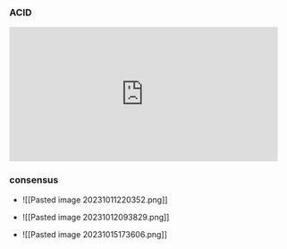 ### ACID
<iframe width="480" height="240" src="https://www.youtube.com/embed/-GS0OxFJsYQ" title="Lec-74: ACID Properties of a Transaction | Database Management System" frameborder="0" allow="accelerometer; autoplay; clipboard-write; encrypted-media; gyroscope; picture-in-picture; web-share" allowfullscreen></iframe>

### consensus
- ![[Pasted image 20231011220352.png]]
- ![[Pasted image 20231012093829.png]]

- ![[Pasted image 20231015173606.png]]